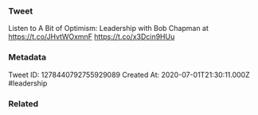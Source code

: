 ### Tweet
Listen to A Bit of Optimism: Leadership with Bob Chapman at https://t.co/JHvtWOxmnF https://t.co/x3Dcin9HUu

### Metadata
Tweet ID: 1278440792755929089
Created At: 2020-07-01T21:30:11.000Z
#leadership

### Related


